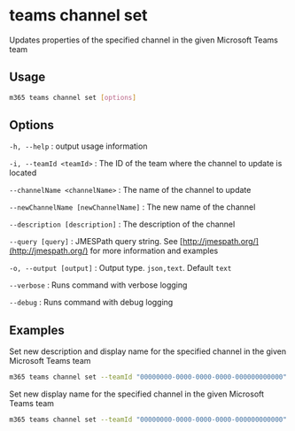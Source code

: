 # teams channel set

Updates properties of the specified channel in the given Microsoft Teams team

## Usage

```sh
m365 teams channel set [options]
```

## Options

`-h, --help`
: output usage information

`-i, --teamId <teamId>`
: The ID of the team where the channel to update is located

`--channelName <channelName>`
: The name of the channel to update

`--newChannelName [newChannelName]`
: The new name of the channel

`--description [description]`
: The description of the channel

`--query [query]`
: JMESPath query string. See [http://jmespath.org/](http://jmespath.org/) for more information and examples

`-o, --output [output]`
: Output type. `json,text`. Default `text`

`--verbose`
: Runs command with verbose logging

`--debug`
: Runs command with debug logging

## Examples
  
Set new description and display name for the specified channel in the given Microsoft Teams team

```sh
m365 teams channel set --teamId "00000000-0000-0000-0000-000000000000" --channelName Reviews --newChannelName Projects --description "Channel for new projects"
```

Set new display name for the specified channel in the given Microsoft Teams team

```sh
m365 teams channel set --teamId "00000000-0000-0000-0000-000000000000" --channelName Reviews --newChannelName Projects
```
